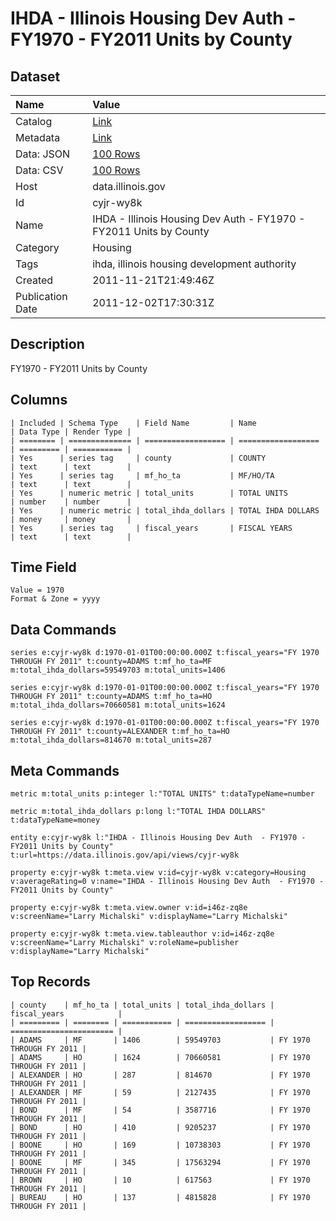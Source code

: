 # IHDA - Illinois Housing Dev Auth - FY1970 - FY2011 Units by County

## Dataset

| Name | Value |
| :--- | :---- |
| Catalog | [Link](https://catalog.data.gov/dataset/ihda-illinois-housing-dev-auth-fy1970-fy2011-units-by-county-7099f) |
| Metadata | [Link](https://data.illinois.gov/api/views/cyjr-wy8k) |
| Data: JSON | [100 Rows](https://data.illinois.gov/api/views/cyjr-wy8k/rows.json?max_rows=100) |
| Data: CSV | [100 Rows](https://data.illinois.gov/api/views/cyjr-wy8k/rows.csv?max_rows=100) |
| Host | data.illinois.gov |
| Id | cyjr-wy8k |
| Name | IHDA - Illinois Housing Dev Auth - FY1970 - FY2011 Units by County |
| Category | Housing |
| Tags | ihda, illinois housing development authority |
| Created | 2011-11-21T21:49:46Z |
| Publication Date | 2011-12-02T17:30:31Z |

## Description

FY1970 - FY2011 Units by County

## Columns

```ls
| Included | Schema Type    | Field Name         | Name               | Data Type | Render Type |
| ======== | ============== | ================== | ================== | ========= | =========== |
| Yes      | series tag     | county             | COUNTY             | text      | text        |
| Yes      | series tag     | mf_ho_ta           | MF/HO/TA           | text      | text        |
| Yes      | numeric metric | total_units        | TOTAL UNITS        | number    | number      |
| Yes      | numeric metric | total_ihda_dollars | TOTAL IHDA DOLLARS | money     | money       |
| Yes      | series tag     | fiscal_years       | FISCAL YEARS       | text      | text        |
```

## Time Field

```ls
Value = 1970
Format & Zone = yyyy
```

## Data Commands

```ls
series e:cyjr-wy8k d:1970-01-01T00:00:00.000Z t:fiscal_years="FY 1970 THROUGH FY 2011" t:county=ADAMS t:mf_ho_ta=MF m:total_ihda_dollars=59549703 m:total_units=1406

series e:cyjr-wy8k d:1970-01-01T00:00:00.000Z t:fiscal_years="FY 1970 THROUGH FY 2011" t:county=ADAMS t:mf_ho_ta=HO m:total_ihda_dollars=70660581 m:total_units=1624

series e:cyjr-wy8k d:1970-01-01T00:00:00.000Z t:fiscal_years="FY 1970 THROUGH FY 2011" t:county=ALEXANDER t:mf_ho_ta=HO m:total_ihda_dollars=814670 m:total_units=287
```

## Meta Commands

```ls
metric m:total_units p:integer l:"TOTAL UNITS" t:dataTypeName=number

metric m:total_ihda_dollars p:long l:"TOTAL IHDA DOLLARS" t:dataTypeName=money

entity e:cyjr-wy8k l:"IHDA - Illinois Housing Dev Auth  - FY1970 - FY2011 Units by County" t:url=https://data.illinois.gov/api/views/cyjr-wy8k

property e:cyjr-wy8k t:meta.view v:id=cyjr-wy8k v:category=Housing v:averageRating=0 v:name="IHDA - Illinois Housing Dev Auth  - FY1970 - FY2011 Units by County"

property e:cyjr-wy8k t:meta.view.owner v:id=i46z-zq8e v:screenName="Larry Michalski" v:displayName="Larry Michalski"

property e:cyjr-wy8k t:meta.view.tableauthor v:id=i46z-zq8e v:screenName="Larry Michalski" v:roleName=publisher v:displayName="Larry Michalski"
```

## Top Records

```ls
| county    | mf_ho_ta | total_units | total_ihda_dollars | fiscal_years            | 
| ========= | ======== | =========== | ================== | ======================= | 
| ADAMS     | MF       | 1406        | 59549703           | FY 1970 THROUGH FY 2011 | 
| ADAMS     | HO       | 1624        | 70660581           | FY 1970 THROUGH FY 2011 | 
| ALEXANDER | HO       | 287         | 814670             | FY 1970 THROUGH FY 2011 | 
| ALEXANDER | MF       | 59          | 2127435            | FY 1970 THROUGH FY 2011 | 
| BOND      | MF       | 54          | 3587716            | FY 1970 THROUGH FY 2011 | 
| BOND      | HO       | 410         | 9205237            | FY 1970 THROUGH FY 2011 | 
| BOONE     | HO       | 169         | 10738303           | FY 1970 THROUGH FY 2011 | 
| BOONE     | MF       | 345         | 17563294           | FY 1970 THROUGH FY 2011 | 
| BROWN     | HO       | 10          | 617563             | FY 1970 THROUGH FY 2011 | 
| BUREAU    | HO       | 137         | 4815828            | FY 1970 THROUGH FY 2011 | 
```